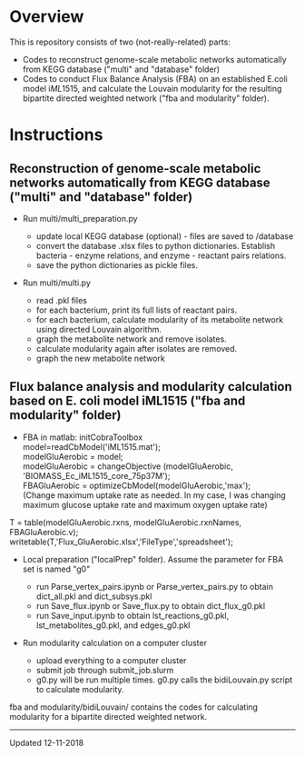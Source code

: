 # Overview
This is repository consists of two (not-really-related) parts:
* Codes to reconstruct genome-scale metabolic networks automatically from KEGG database ("multi" and "database" folder)
* Codes to conduct Flux Balance Analysis (FBA) on an established E.coli model i*ML*1515, and calculate the Louvain modularity for the resulting bipartite directed weighted network ("fba and modularity" folder).

# Instructions
## Reconstruction of genome-scale metabolic networks automatically from KEGG database ("multi" and "database" folder)
* Run multi/multi_preparation.py
  * update local KEGG database (optional) - files are saved to /database
  * convert the database .xlsx files to python dictionaries. Establish bacteria - enzyme relations, and enzyme - reactant pairs relations.
  * save the python dictionaries as pickle files.

* Run multi/multi.py
  * read .pkl files
  * for each bacterium, print its full lists of reactant pairs.
  * for each bacterium, calculate modularity of its metabolite network using directed Louvain algorithm.
  * graph the metabolite network and remove isolates.
  * calculate modularity again after isolates are removed.
  * graph the new metabolite network
 
 ## Flux balance analysis and modularity calculation based on E. coli model iML1515 ("fba and modularity" folder)
* FBA in matlab:
initCobraToolbox  
model=readCbModel('iML1515.mat');  
modelGluAerobic = model;  
modelGluAerobic = changeObjective (modelGluAerobic, 'BIOMASS_Ec_iML1515_core_75p37M');  
FBAGluAerobic = optimizeCbModel(modelGluAerobic,'max');  
(Change maximum uptake rate as needed. In my case, I was changing maximum glucose uptake rate and maximum oxygen uptake rate)

T = table(modelGluAerobic.rxns, modelGluAerobic.rxnNames, FBAGluAerobic.v);
writetable(T,'Flux_GluAerobic.xlsx','FileType','spreadsheet');

* Local preparation ("localPrep" folder). Assume the parameter for FBA set is named "g0"
  * run Parse_vertex_pairs.ipynb or Parse_vertex_pairs.py to obtain dict_all.pkl and dict_subsys.pkl
  * run Save_flux.ipynb or Save_flux.py to obtain dict_flux_g0.pkl
  * run Save_input.ipynb to obtain lst_reactions_g0.pkl, lst_metabolites_g0.pkl, and edges_g0.pkl

* Run modularity calculation on a computer cluster
  * upload everything to a computer cluster
  * submit job through submit_job.slurm
   * g0.py will be run multiple times. g0.py calls the bidiLouvain.py script to calculate modularity.

fba and modularity/bidiLouvain/ contains the codes for calculating modularity for a bipartite directed weighted network.

-------------------
Updated 12-11-2018
